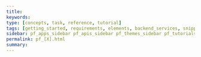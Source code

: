 ```yaml
---
title:
keywords:
type: [concepts, task, reference, tutorial]
tags: [getting_started, requirements, elements, backend_services, snippets, dashboard_cards, manifest, configuration, development, testing, app_revenue, reviews, oauth, apis, webhooks, troubleshooting]
sidebar: pf_apps_sidebar pf_apis_sidebar pf_themes_sidebar pf_tutorials_sidebar
permalink: pf_[X].html
summary:
---
```

